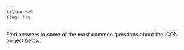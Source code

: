 ```yaml
---
title: FAQ
slug: faq
---
```


Find answers to some of the most common questions about the ICON project below.
